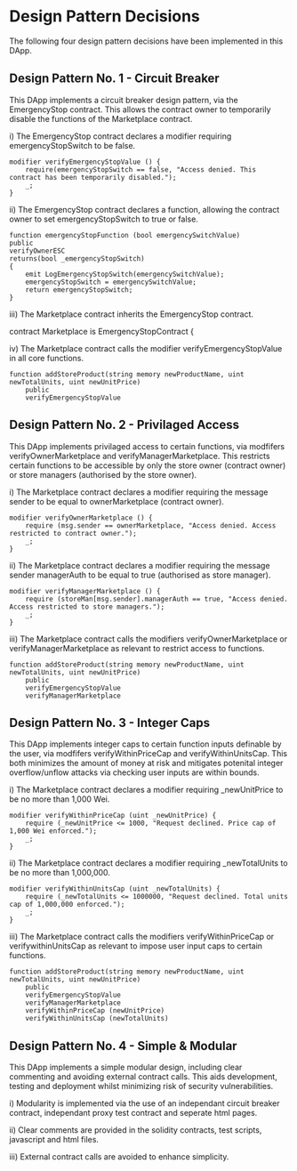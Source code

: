 # Design Pattern Decisions

The following four design pattern decisions have been implemented in this DApp.

## Design Pattern No. 1 - Circuit Breaker

This DApp implements a circuit breaker design pattern, via the EmergencyStop contract. 
This allows the contract owner to temporarily disable the functions of the Marketplace contract.

i)	The EmergencyStop contract declares a modifier requiring emergencyStopSwitch to be false.

    modifier verifyEmergencyStopValue () {
        require(emergencyStopSwitch == false, "Access denied. This contract has been temporarily disabled.");
        _;
    }

ii)	The EmergencyStop contract declares a function, allowing the contract owner to set emergencyStopSwitch to true or false.

    function emergencyStopFunction (bool emergencySwitchValue)
    public
    verifyOwnerESC
    returns(bool _emergencyStopSwitch)
    {
        emit LogEmergencyStopSwitch(emergencySwitchValue);
        emergencyStopSwitch = emergencySwitchValue;
        return emergencyStopSwitch;
    }

iii)	The Marketplace contract inherits the EmergencyStop contract.

contract Marketplace is EmergencyStopContract {

iv)	The Marketplace contract calls the modifier verifyEmergencyStopValue in all core functions.

    function addStoreProduct(string memory newProductName, uint newTotalUnits, uint newUnitPrice)
        public
        verifyEmergencyStopValue

## Design Pattern No. 2 - Privilaged Access

This DApp implements privilaged access to certain functions, via modfifers verifyOwnerMarketplace and verifyManagerMarketplace.
This restricts certain functions to be accessible by only the store owner (contract owner) or store managers (authorised by the store owner).

i)	The Marketplace contract declares a modifier requiring the message sender to be equal to ownerMarketplace (contract owner).

    modifier verifyOwnerMarketplace () {
        require (msg.sender == ownerMarketplace, "Access denied. Access restricted to contract owner.");
        _;
    }

ii)	The Marketplace contract declares a modifier requiring the message sender managerAuth to be equal to true (authorised as store manager).

    modifier verifyManagerMarketplace () {
        require (storeMan[msg.sender].managerAuth == true, "Access denied. Access restricted to store managers.");
        _;
    }

iii)	The Marketplace contract calls the modifiers verifyOwnerMarketplace or verifyManagerMarketplace as relevant to restrict access to functions.

    function addStoreProduct(string memory newProductName, uint newTotalUnits, uint newUnitPrice)
        public
        verifyEmergencyStopValue
        verifyManagerMarketplace

## Design Pattern No. 3 - Integer Caps

This DApp implements integer caps to certain function inputs definable by the user, via modfifers verifyWithinPriceCap and verifyWithinUnitsCap.
This both minimizes the amount of money at risk and mitigates potenital integer overflow/unflow attacks via checking user inputs are within bounds.

i)	The Marketplace contract declares a modifier requiring _newUnitPrice to be no more than 1,000 Wei.

    modifier verifyWithinPriceCap (uint _newUnitPrice) {
        require (_newUnitPrice <= 1000, "Request declined. Price cap of 1,000 Wei enforced.");
        _;
    }

ii)	The Marketplace contract declares a modifier requiring _newTotalUnits to be no more than 1,000,000.

    modifier verifyWithinUnitsCap (uint _newTotalUnits) {
        require (_newTotalUnits <= 1000000, "Request declined. Total units cap of 1,000,000 enforced.");
        _;
    }

iii)	The Marketplace contract calls the modifiers verifyWithinPriceCap or verifywithinUnitsCap as relevant to impose user input caps to certain functions.

    function addStoreProduct(string memory newProductName, uint newTotalUnits, uint newUnitPrice)
        public
        verifyEmergencyStopValue
        verifyManagerMarketplace
        verifyWithinPriceCap (newUnitPrice)
        verifyWithinUnitsCap (newTotalUnits)

## Design Pattern No. 4 - Simple & Modular

This DApp implements a simple modular design, including clear commenting and avoiding external contract calls.
This aids development, testing and deployment whilst minimizing risk of security vulnerabilities.
 
i)	Modularity is implemented via the use of an independant circuit breaker contract, independant proxy test contract and seperate html pages.

ii)	Clear comments are provided in the solidity contracts, test scripts, javascript and html files.

iii)	External contract calls are avoided to enhance simplicity.

